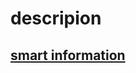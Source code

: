 # descripion
## [smart information](https://www.youtube.com/watch?v=jsYwFizhncE&ab_channel=3Blue1Brown_)

